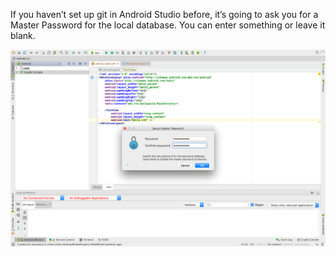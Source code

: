 If you haven’t set up git in Android Studio before, it’s going to ask you for a Master Password for the local database. You can enter something or leave it blank. 

![](.guides/img/4masterpass.png)